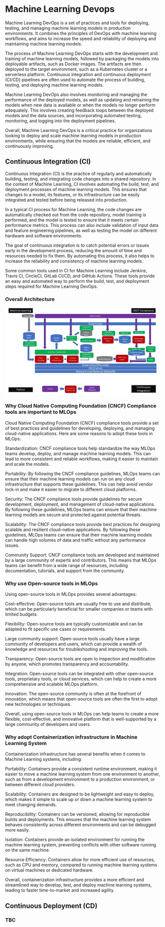 # Machine Learning Devops 

Machine Learning DevOps is a set of practices and tools for deploying, testing, and managing machine learning models in production environments. It combines the principles of DevOps with machine learning workflows, and aims to increase the speed and reliability of deploying and maintaining machine learning models.

The process of Machine Learning DevOps starts with the development and training of machine learning models, followed by packaging the models into deployable artifacts, such as Docker images. The artifacts are then deployed to the target environment, such as a Kubernetes cluster or a serverless platform. Continuous integration and continuous deployment (CI/CD) pipelines are often used to automate the process of building, testing, and deploying machine learning models.

Machine Learning DevOps also involves monitoring and managing the performance of the deployed models, as well as updating and retraining the models when new data is available or when the models no longer perform adequately. This involves creating feedback loops between the deployed models and the data sources, and incorporating automated testing, monitoring, and logging into the deployment pipelines.

Overall, Machine Learning DevOps is a critical practice for organizations looking to deploy and scale machine learning models in production environments, while ensuring that the models are reliable, efficient, and continuously improving.

## Continuous Integration (CI)

Continuous Integration (CI) is the practice of regularly and automatically building, testing, and integrating code changes into a shared repository. In the context of Machine Learning, CI involves automating the build, test, and deployment processes of machine learning models. This ensures that changes to a model, its features, or its infrastructure can be easily integrated and tested before being released into production.

In a typical CI process for Machine Learning, the code changes are automatically checked out from the code repository, model training is performed, and the model is tested to ensure that it meets certain performance metrics. This process can also include validation of input data and feature engineering pipelines, as well as testing the model on different hardware and software environments.

The goal of continuous integration is to catch potential errors or issues early in the development process, reducing the amount of time and resources needed to fix them. By automating this process, it also helps to increase the reliability and consistency of machine learning models.

Some common tools used in CI for Machine Learning include Jenkins, Travis CI, CircleCI, GitLab CI/CD, and GitHub Actions. These tools provide an easy and automated way to perform the build, test, and deployment steps required for Machine Learning DevOps.


### Overall Architecture

![Alt text](./Overall_Arch.jpg "CI Platform")

### Why Cloud Native Computing Foundation (CNCF) Compliance tools are important to MLOps

Cloud Native Computing Foundation (CNCF) compliance tools provide a set of best practices and guidelines for developing, deploying, and managing cloud-native applications. Here are some reasons to adopt these tools in MLOps:

Standardization: CNCF compliance tools help standardize the way MLOps teams develop, deploy, and manage machine learning models. This can lead to more consistent and reliable workflows, making it easier to maintain and scale the models.

Portability: By following the CNCF compliance guidelines, MLOps teams can ensure that their machine learning models can run on any cloud infrastructure that supports these guidelines. This can help avoid vendor lock-in and make it easier to migrate to different cloud platforms.

Security: The CNCF compliance tools provide guidelines for secure development, deployment, and management of cloud-native applications. By following these guidelines, MLOps teams can ensure that their machine learning models are secure and protected against potential threats.

Scalability: The CNCF compliance tools provide best practices for designing scalable and resilient cloud-native applications. By following these guidelines, MLOps teams can ensure that their machine learning models can handle high volumes of data and traffic without any performance issues.

Community Support: CNCF compliance tools are developed and maintained by a large community of experts and contributors. This means that MLOps teams can benefit from a wide range of resources, including documentation, tutorials, and support from the community.


### Why use Open-source tools in MLOps

Using open-source tools in MLOps provides several advantages:

Cost-effective: Open-source tools are usually free to use and distribute, which can be particularly beneficial for smaller companies or teams with limited budgets.

Flexibility: Open-source tools are typically customizable and can be adapted to fit specific use cases or requirements.

Large community support: Open-source tools usually have a large community of developers and users, which can provide a wealth of knowledge and resources for troubleshooting and improving the tools.

Transparency: Open-source tools are open to inspection and modification by anyone, which promotes transparency and accountability.

Integration: Open-source tools can be integrated with other open-source tools, proprietary tools, or cloud services, which can help to create a more comprehensive and scalable MLOps platform.

Innovation: The open-source community is often at the forefront of innovation, which means that open-source tools are often the first to adopt new technologies or techniques.

Overall, using open-source tools in MLOps can help teams to create a more flexible, cost-effective, and innovative platform that is well-supported by a large community of developers and users.


### Why adopt Containerization infrastructure in Machine Learning System

Containerization infrastructure has several benefits when it comes to Machine Learning systems, including:

Portability: Containers provide a consistent runtime environment, making it easier to move a machine learning system from one environment to another, such as from a development environment to a production environment, or between different cloud providers.

Scalability: Containers are designed to be lightweight and easy to deploy, which makes it simple to scale up or down a machine learning system to meet changing demands.

Reproducibility: Containers can be versioned, allowing for reproducible builds and deployments. This ensures that the machine learning system behaves consistently across different environments and can be debugged more easily.

Isolation: Containers provide an isolated environment for running the machine learning system, preventing conflicts with other software running on the same machine.

Resource Efficiency: Containers allow for more efficient use of resources, such as CPU and memory, compared to running machine learning systems on virtual machines or dedicated hardware.

Overall, containerization infrastructure provides a more efficient and streamlined way to develop, test, and deploy machine learning systems, leading to faster time-to-market and increased agility.


## Continuous Deployment (CD)

### TBC
